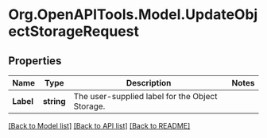 # Org.OpenAPITools.Model.UpdateObjectStorageRequest

## Properties

Name | Type | Description | Notes
------------ | ------------- | ------------- | -------------
**Label** | **string** | The user-supplied label for the Object Storage. | 

[[Back to Model list]](../README.md#documentation-for-models) [[Back to API list]](../README.md#documentation-for-api-endpoints) [[Back to README]](../README.md)

